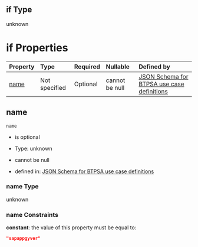 ## if Type

unknown

# if Properties

| Property      | Type          | Required | Nullable       | Defined by                                                                                                                                                                                                        |
| :------------ | :------------ | :------- | :------------- | :---------------------------------------------------------------------------------------------------------------------------------------------------------------------------------------------------------------- |
| [name](#name) | Not specified | Optional | cannot be null | [JSON Schema for BTPSA use case definitions](btpsa-usecase-properties-services-items-allof-2-then-allof-45-if-properties-name.md "undefined#/properties/services/items/allOf/2/then/allOf/45/if/properties/name") |

## name



`name`

*   is optional

*   Type: unknown

*   cannot be null

*   defined in: [JSON Schema for BTPSA use case definitions](btpsa-usecase-properties-services-items-allof-2-then-allof-45-if-properties-name.md "undefined#/properties/services/items/allOf/2/then/allOf/45/if/properties/name")

### name Type

unknown

### name Constraints

**constant**: the value of this property must be equal to:

```json
"sapappgyver"
```
